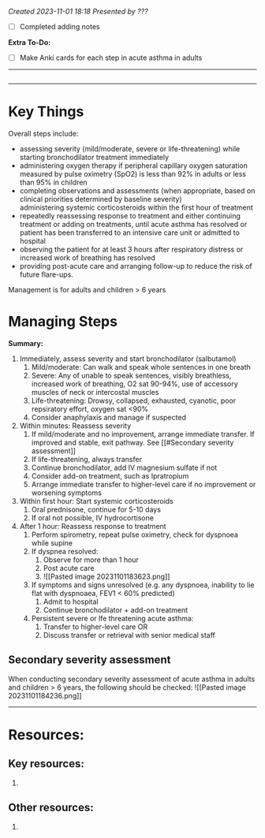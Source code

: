*Created 2023-11-01 18:18*
*Presented by ???*
- [ ] Completed adding notes

**Extra To-Do:**
- [ ] Make Anki cards for each step in acute asthma in adults
---
```toc
```
---

# Key Things
Overall steps include:
- assessing severity (mild/moderate, severe or life-threatening) while starting bronchodilator treatment immediately
- administering oxygen therapy if peripheral capillary oxygen saturation measured by pulse oximetry (SpO2) is less than 92% in adults or less than 95% in children
- completing observations and assessments (when appropriate, based on clinical priorities determined by baseline severity)  
    administering systemic corticosteroids within the first hour of treatment
- repeatedly reassessing response to treatment and either continuing treatment or adding on treatments, until acute asthma has resolved or patient has been transferred to an intensive care unit or admitted to hospital
- observing the patient for at least 3 hours after respiratory distress or increased work of breathing has resolved
- providing post-acute care and arranging follow-up to reduce the risk of future flare-ups.

Management is for adults and children > 6 years

# Managing Steps
**Summary:**
1. Immediately, assess severity and start bronchodilator (salbutamol)
	1. Mild/moderate: Can walk and speak whole sentences in one breath
	2. Severe: Any of unable to speak sentences, visibly breathless, increased work of breathing, O2 sat 90-94%, use of accessory muscles of neck or intercostal muscles
	3. Life-threatening: Drowsy, collapsed, exhausted, cyanotic, poor repsiratory effort, oxygen sat <90%
	4. Consider anaphylaxis and manage if suspected
2. Within minutes: Reassess severity
	1. If mild/moderate and no improvement, arrange immediate transfer. If improved and stable, exit pathway. See [[#Secondary severity assessment]]
	2. If life-threatening, always transfer
	3. Continue bronchodilator, add IV magnesium sulfate if not
	4. Consider add-on treatment, such as Ipratropium
	5. Arrange immediate transfer to higher-level care if no improvement or worsening symptoms
3. Within first hour: Start systemic corticosteroids
	1. Oral prednisone, continue for 5-10 days
	2. If oral not possible, IV hydrocortisone
4. After 1 hour: Reassess response to treatment
	1. Perform spirometry, repeat pulse oximetry, check for dyspnoea while supine
	2. If dyspnea resolved:
		1. Observe for more than 1 hour
		2. Post acute care
		3. ![[Pasted image 20231101183623.png]]
	3. If symptoms and signs unresolved (e.g. any dyspnoea, inability to lie flat with dyspnoaea, FEV1 < 60% predicted)
		1. Admit to hospital
		2. Continue bronchodilator + add-on treatment
	4. Persistent severe or lfe threatening acute asthma:
		1. Transfer to higher-level care OR
		2. Discuss transfer or retrieval with senior medical staff


## Secondary severity assessment
When conducting secondary severity assessment of acute asthma in adults and children > 6 years, the following should be checked:
![[Pasted image 20231101184236.png]]



---

# Resources:
## Key resources:
1. 

## Other resources:
1. 